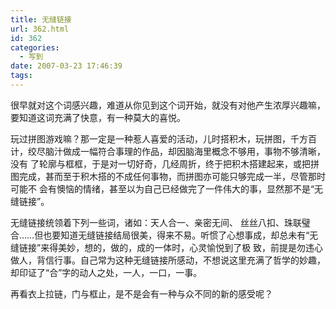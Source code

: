 ```yaml
---
title: 无缝链接
url: 362.html
id: 362
categories:
  - 写到
date: 2007-03-23 17:46:39
tags:
---
```


很早就对这个词感兴趣，难道从你见到这个词开始，就没有对他产生浓厚兴趣嘛，要知道这词充满了快意，有一种莫大的喜悦。  
  
玩过拼图游戏嘛？那一定是一种惹人喜爱的活动，儿时搭积木，玩拼图，千方百计，绞尽脑汁做成一幅符合事理的作品，却因脑海里概念不够用，事物不够清晰，没有 了轮廓与框框，于是对一切好奇，几经周折，终于把积木搭建起来，或把拼图完成，甚而至于积木搭的不成任何事物，而拼图亦可能只够完成一半，尽管那时可能不 会有懊恼的情绪，甚至以为自己已经做完了一件伟大的事，显然那不是“无缝链接”。  
  
无缝链接统领着下列一些词，诸如：天人合一、亲密无间、 丝丝八扣、珠联璧合……但也要知道无缝链接结局很美，得来不易。听惯了心想事成，却总未有“无缝链接”来得美妙，想的，做的，成的一体时，心灵愉悦到了极 致，前提是勿违心做人，背信行事。自己常为这种无缝链接所感动，不想说这里充满了哲学的妙趣，却印证了“合”字的动人之处，一人，一口，一事。  
  
再看衣上拉链，门与框止，是不是会有一种与众不同的新的感受呢？